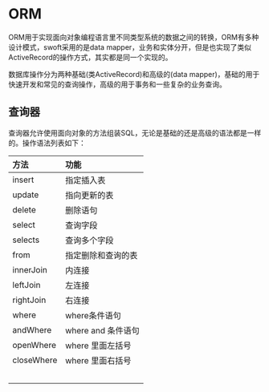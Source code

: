 # ORM

ORM用于实现面向对象编程语言里不同类型系统的数据之间的转换，ORM有多种设计模式，swoft采用的是data mapper，业务和实体分开，但是也实现了类似ActiveRecord的操作方式，其实都是同一个实现的。

数据库操作分为两种基础\(类ActiveRecord\)和高级的\(data mapper\)，基础的用于快速开发和常见的查询操作，高级的用于事务和一些复杂的业务查询。

## 查询器

查询器允许使用面向对象的方法组装SQL，无论是基础的还是高级的语法都是一样的。操作语法列表如下：

| 方法 | 功能 |
| :--- | :--- |
| insert | 指定插入表 |
| update | 指向更新的表 |
| delete | 删除语句 |
| select | 查询字段 |
| selects | 查询多个字段 |
| from | 指定删除和查询的表 |
| innerJoin | 内连接 |
| leftJoin | 左连接 |
| rightJoin | 右连接 |
| where | where条件语句 |
| andWhere | where and 条件语句 |
| openWhere | where 里面左括号 |
| closeWhere | where 里面右括号 |
|  |  |
|  |  |
|  |  |
|  |  |
|  |  |



